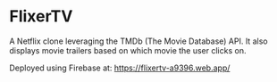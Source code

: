 # FlixerTV

A Netflix clone leveraging the TMDb (The Movie Database) API. It also displays movie trailers based on which movie the user clicks on.

Deployed using Firebase at: https://flixertv-a9396.web.app/
